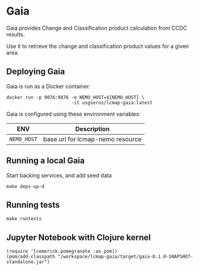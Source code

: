 # Gaia

Gaia provides Change and Classification product calculation from CCDC results.

Use it to retrieve the change and classification product values for a given area.

## Deploying Gaia

Gaia is run as a Docker container. 

```
docker run -p 9876:9876 -e NEMO_HOST=${NEMO_HOST} \
                        -it usgseros/lcmap-gaia:latest
```

Gaia is configured using these environment variables:

| ENV             | Description                          |
|-----------------|--------------------------------------|
| `NEMO_HOST`     | base url for lcmap-nemo resource     |


## Running a local Gaia

Start backing services, and add seed data 

```
make deps-up-d
```


## Running tests

```
make runtests
```

## Jupyter Notebook with Clojure kernel
```
(require '[cemerick.pomegranate :as pom])
(pom/add-classpath "/workspace/lcmap-gaia/target/gaia-0.1.0-SNAPSHOT-standalone.jar")
```
